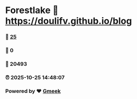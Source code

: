 # Forestlake :link: https://doulifv.github.io/blog 
### :page_facing_up: [25](https://doulifv.github.io/blog/tag.html) 
### :speech_balloon: 0 
### :hibiscus: 20493 
### :alarm_clock: 2025-10-25 14:48:07 
### Powered by :heart: [Gmeek](https://github.com/Meekdai/Gmeek)

